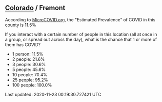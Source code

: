 
## [Colorado](/united-states/colorado) / Fremont

According to [MicroCOVID.org](http://microcovid.org),
the "Estimated Prevalence" of COVID in this county is 11.5%

If you interact with a certain number of people in this location
(all at once in a group, or spread out across the day), what is the chance that
1 or more of them has COVID?

- 1 person: 11.5%
- 2 people: 21.6%
- 3 people: 30.6%
- 5 people: 45.6%
- 10 people: 70.4%
- 25 people: 95.2%
- 100 people: 100.0%

Last updated: 2020-11-23 00:19:30.727421 UTC
